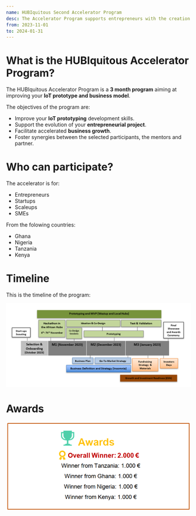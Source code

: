 ```yaml
---
name: HUBIquitous Second Accelerator Program
desc: The Accelerator Program supports entrepreneurs with the creation of new products and services in collaboration with European and African DIHs/TechHubs. It aims to improve the innovation creation capacity for entrepreneurs and start-ups, support the African-EU joint innovation project ideas and ventures and increase investment opportunities in African start-ups.
from: 2023-11-01
to: 2024-01-31
---
```




# What is the HUBIquitous Accelerator Program?

The HUBIquitous Accelerator Program is a **3 month program** aiming at improving your **IoT prototype and business model**.

The objectives of the program are:
- Improve your **IoT prototyping** development skills.
- Support the evolution of your **entrepreneurial project**.
- Facilitate accelerated **business growth**.
- Foster synergies between the selected participants, the mentors and partner.

# Who can participate?

The accelerator is for:
- Entrepreneurs 
- Startups
- Scaleups 
- SMEs

From the folowing countries:
- Ghana
- Nigeria
- Tanzania
- Kenya


# Timeline

This is the timeline of the program:

![timeline](img/timeline.png)

# Awards

![awards](img/awards.png)


